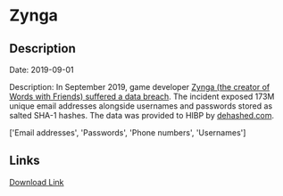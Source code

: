 # Zynga

## Description

Date: 2019-09-01

Description:
In September 2019, game developer <a href="https://www.cnet.com/news/words-with-friends-hack-reportedly-exposes-data-of-more-than-200m-players/" target="_blank" rel="noopener">Zynga (the creator of Words with Friends) suffered a data breach</a>. The incident exposed 173M unique email addresses alongside usernames and passwords stored as salted SHA-1 hashes. The data was provided to HIBP by <a href="https://dehashed.com/" target="_blank" rel="noopener">dehashed.com</a>.


['Email addresses', 'Passwords', 'Phone numbers', 'Usernames']

## Links

[Download Link](https://link-to.net/1229997/278.51892320696425/dynamic/?r=enluZ2EuY29t)